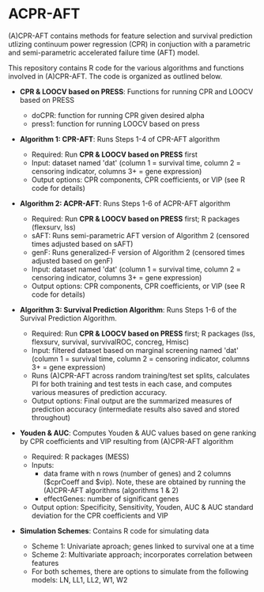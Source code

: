 # ACPR-AFT
(A)CPR-AFT contains methods for feature selection and survival prediction utlizing continuum power regression (CPR) in conjuction with a parametric and semi-parametric accelerated failure time (AFT) model.

This repository contains R code for the various algorithms and functions involved in (A)CPR-AFT. The code is organized as outlined below.

* **CPR & LOOCV based on PRESS**: Functions for running CPR and LOOCV based on PRESS
  * doCPR: function for running CPR given desired alpha
  * press1: function for running LOOCV based on press
  
* **Algorithm 1: CPR-AFT**: Runs Steps 1-4 of CPR-AFT algorithm 
  * Required: Run **CPR & LOOCV based on PRESS** first
  * Input: dataset named 'dat' (column 1 = survival time, column 2 = censoring indicator, columns 3+ = gene expression)
  * Output options: CPR components, CPR coefficients, or VIP (see R code for details)

* **Algorithm 2: ACPR-AFT**: Runs Steps 1-6 of ACPR-AFT algorithm 
  * Required: Run **CPR & LOOCV based on PRESS** first; R packages (flexsurv, lss)
  * sAFT: Runs semi-parametric AFT version of Algorithm 2 (censored times adjusted based on sAFT)
  * genF: Runs generalized-F version of Algorithm 2 (censored times adjusted based on genF)
  * Input: dataset named 'dat' (column 1 = survival time, column 2 = censoring indicator, columns 3+ = gene expression)
  * Output options: CPR components, CPR coefficients, or VIP (see R code for details)

* **Algorithm 3: Survival Prediction Algorithm**: Runs Steps 1-6 of the Survival Prediction Algorithm.
  * Required: Run **CPR & LOOCV based on PRESS** first; R packages (lss, flexsurv, survival, survivalROC, concreg, Hmisc)
  * Input: filtered dataset based on marginal screening named 'dat' (column 1 = survival time, column 2 = censoring indicator, columns 3+ = gene expression)
  * Runs (A)CPR-AFT across random training/test set splits, calculates PI for both training and test tests in each case, and computes various measures of prediction accuracy.
  * Output options: Final output are the summarized measures of prediction accuracy (intermediate results also saved and stored throughout)

* **Youden & AUC**: Computes Youden & AUC values based on gene ranking by CPR coefficients and VIP resulting from (A)CPR-AFT algorithm
  * Required: R packages (MESS)
  * Inputs: 
    * data frame with n rows (number of genes) and 2 columns ($cprCoeff and $vip).  Note, these are obtained by running the (A)CPR-AFT algorithms (algorithms 1 & 2)
    * effectGenes: number of significant genes
  * Output option: Specificity, Sensitivity, Youden, AUC & AUC standard deviation for the CPR coefficients and VIP 

* **Simulation Schemes**: Contains R code for simulating data
  * Scheme 1: Univariate aproach; genes linked to survival one at a time
  * Scheme 2: Multivariate approach; incorporates correlation between features
  * For both schemes, there are options to simulate from the following models: LN, LL1, LL2, W1, W2
